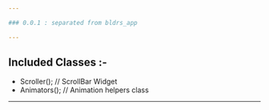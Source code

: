 ```yaml
---

### 0.0.1 : separated from bldrs_app

---
```


## Included Classes :-

* Scroller(); // ScrollBar Widget
* Animators(); // Animation helpers class

---
